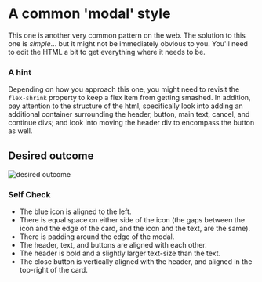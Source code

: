 # A common 'modal' style

This one is another very common pattern on the web. The solution to this one is _simple_... but it might not be immediately obvious to you. You'll need to edit the HTML a bit to get everything where it needs to be.

### A hint

Depending on how you approach this one, you might need to revisit the `flex-shrink` property to keep a flex item from getting smashed. In addition, pay attention to the structure of the html, specifically look into adding an additional container surrounding the header, button, main text, cancel, and continue divs; and look into moving the header div to encompass the button as well.

## Desired outcome

![desired outcome](./desired-outcome.png)

### Self Check

- <!--[CHECK]-->The blue icon is aligned to the left.
- <!--[CHECK]-->There is equal space on either side of the icon (the gaps between the icon and the edge of the card, and the icon and the text, are the same).
- <!--[CHECK]-->There is padding around the edge of the modal.
- <!--[CHECK]-->The header, text, and buttons are aligned with each other.
- <!--[CHECK]-->The header is bold and a slightly larger text-size than the text.
- <!--[CHECK]-->The close button is vertically aligned with the header, and aligned in the top-right of the card.
